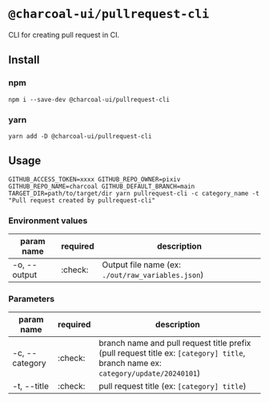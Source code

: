 # `@charcoal-ui/pullrequest-cli`

CLI for creating pull request in CI.

## Install

### npm

```
npm i --save-dev @charcoal-ui/pullrequest-cli
```

### yarn

```
yarn add -D @charcoal-ui/pullrequest-cli
```

## Usage

```
GITHUB_ACCESS_TOKEN=xxxx GITHUB_REPO_OWNER=pixiv GITHUB_REPO_NAME=charcoal GITHUB_DEFAULT_BRANCH=main TARGET_DIR=path/to/target/dir yarn pullrequest-cli -c category_name -t "Pull request created by pullrequest-cli"
```

### Environment values

| param name   | required | description                                       |
| ------------ | -------- | ------------------------------------------------- |
| -o, --output | :check:  | Output file name (ex: `./out/raw_variables.json`) |

### Parameters

| param name     | required | description                                                                                                                       |
| -------------- | -------- | --------------------------------------------------------------------------------------------------------------------------------- |
| -c, --category | :check:  | branch name and pull request title prefix (pull request title ex: `[category] title`, branch name ex: `category/update/20240101`) |
| -t, --title    | :check:  | pull request title (ex: `[category] title`)                                                                                       |
